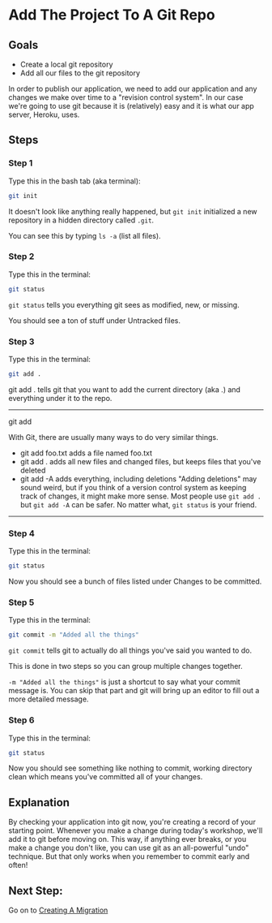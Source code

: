 # Add The Project To A Git Repo

## Goals
* Create a local git repository
* Add all our files to the git repository

In order to publish our application, we need to add our application and any changes we make over time to a "revision control system". In our case we're going to use git because it is (relatively) easy and it is what our app server, Heroku, uses.

## Steps
### Step 1
Type this in the bash tab (aka terminal):
```bash
git init
```
It doesn't look like anything really happened, but `git init` initialized a new repository in a hidden directory called `.git`.

You can see this by typing `ls -a` (list all files).

### Step 2
Type this in the terminal:
```bash
git status
```
`git status` tells you everything git sees as modified, new, or missing.

You should see a ton of stuff under Untracked files.

### Step 3
Type this in the terminal:
```bash
git add .
```
git add . tells git that you want to add the current directory (aka .) and everything under it to the repo.

---
git add

With Git, there are usually many ways to do very similar things.

* git add foo.txt adds a file named foo.txt
* git add . adds all new files and changed files, but keeps files that you've deleted
* git add -A adds everything, including deletions
"Adding deletions" may sound weird, but if you think of a version control system as keeping track of changes, it might make more sense. Most people use `git add .` but `git add -A` can be safer. No matter what, `git status` is your friend.

---

### Step 4
Type this in the terminal:
```bash
git status
```
Now you should see a bunch of files listed under Changes to be committed.

### Step 5
Type this in the terminal:
```bash
git commit -m "Added all the things"
```
`git commit` tells git to actually do all things you've said you wanted to do.

This is done in two steps so you can group multiple changes together.

`-m "Added all the things"` is just a shortcut to say what your commit message is. You can skip that part and git will bring up an editor to fill out a more detailed message.

### Step 6
Type this in the terminal:
```bash
git status
```
Now you should see something like nothing to commit, working directory clean which means you've committed all of your changes.

## Explanation
By checking your application into git now, you're creating a record of your starting point. Whenever you make a change during today's workshop, we'll add it to git before moving on. This way, if anything ever breaks, or you make a change you don't like, you can use git as an all-powerful "undo" technique. But that only works when you remember to commit early and often!

## Next Step:
Go on to [Creating A Migration](creating_a_migration.md)
